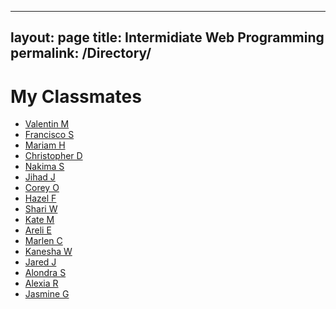   ---
layout: page
title: Intermidiate Web Programming
permalink: /Directory/
---
  # My Classmates  
  
 * [Valentin M](https://valentin430.github.io/) 
 * [Francisco S](https://francisco214.github.io/)
 * [Mariam H](https://miriamlaguera.github.io/)
 * [Christopher D](https://3036154.github.io/)
 * [Nakima S](https://nuunuu0.github.io/_posts/2018-11-8-Hello-World-this-is-Nakima.md) 
 * [Jihad J](jihadj.github.io)
 * [Corey O](https://cohunnitshots.github.io/)
 * [Hazel F](https://haazelv.github.io) 
 * [Shari W](shariwhitaker.github.io)            
 * [Kate M](https://katemar19.github.io/)
 * [Areli E](https://getsemani02.github.io)
 * [Marlen C](https://marlencarreno.github.io/)
 * [Kanesha W](https://kanesha00.github.io/)
 * [Jared J](http://jared0425.github.io)
 * [Alondra S](https://ookawaiitostoo.github.io/)
 * [Alexia R](https://alexia2402.github.io/)
 * [Jasmine G](jazm1ne.github.io)


